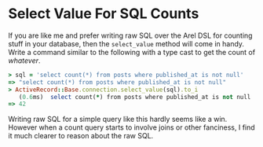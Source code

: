 # Select Value For SQL Counts

If you are like me and prefer writing raw SQL over the Arel DSL for counting
stuff in your database, then the `select_value` method will come in handy.
Write a command similar to the following with a type cast to get the count
of _whatever_.

```ruby
> sql = 'select count(*) from posts where published_at is not null'
=> "select count(*) from posts where published_at is not null"
> ActiveRecord::Base.connection.select_value(sql).to_i
   (0.6ms)  select count(*) from posts where published_at is not null
=> 42
```

Writing raw SQL for a simple query like this hardly seems like a win.
However when a count query starts to involve joins or other fanciness, I
find it much clearer to reason about the raw SQL.
